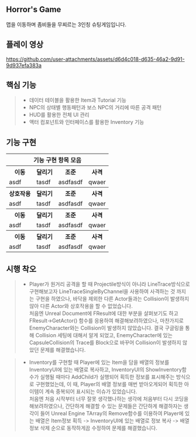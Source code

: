 Horror's Game
-
맵을 이동하며 좀비들을 무찌르는 3인칭 슈팅게임입니다.

플레이 영상
-
https://github.com/user-attachments/assets/d6d4c018-d635-46a2-9d91-9d937efa383a

핵심 기능
-
> - 데이터 테이블을 활용한 Item과 Tutorial 기능
> - NPC의 상태별 행동패턴과 보스 NPC의 거리에 따른 공격 패턴
> - HUD를 활용한 전체 UI 관리
> - 액터 컴포넌트와 인터페이스를 활용한 Inventory 기능


기능 구현
-
<table>
  <tr>
    <th colspan = "4">기능 구현 항목 모음</th>
  </tr>
  <tr>
    <th>이동</th>
    <th>달리기</th>
    <th>조준</th>
    <th>사격</th>
  </tr>
  <tr>
    <td>asdf</td>
    <td>tasdf</td>
    <td>asdfasdf</td>
    <td>qwaer</td>
  </tr>
   <tr>
    <th>상호작용</th>
    <th>달리기</th>
    <th>조준</th>
    <th>사격</th>
  </tr>
  <tr>
    <td>asdf</td>
    <td>tasdf</td>
    <td>asdfasdf</td>
    <td>qwaer</td>
  </tr>
   <tr>
    <th>이동</th>
    <th>달리기</th>
    <th>조준</th>
    <th>사격</th>
  </tr>
  <tr>
    <td>asdf</td>
    <td>tasdf</td>
    <td>asdfasdf</td>
    <td>qwaer</td>
  </tr>
   <tr>
    <th>이동</th>
    <th>달리기</th>
    <th>조준</th>
    <th>사격</th>
  </tr>
  <tr>
    <td>asdf</td>
    <td>tasdf</td>
    <td>asdfasdf</td>
    <td>qwaer</td>
  </tr>
</table>

시행 착오
-

> - Player가 원거리 공격을 할 때 Projectile방식이 아니라 LineTrace방식으로 구현해보고자 LineTraceSingleByChannel을 사용하여 사격하는 것 까지는 구현을 하였으나, 바닥을 제외한 다른 Actor들과는 Collision이 발생하지 않아 다른 Actor와 상호작용을 할 수 없었습니다.</br>처음엔 Unreal Document에 FResult에 대한 부분을 살펴보기도 하고 FResult->GetActor() 함수를 응용하여 해결해보려하였으나, 마찬가지로 EnemyCharacter와는 Collision이 발생하지 않았습니다. 결국 구글링을 통해 Collision 세팅에 대해서 알게 되었고, EnemyCharacter에 있는 CapsuleCollision의 Trace를 Block으로 바꾸어 Collision이 발생하지 않았던 문제를 해결했습니다.

> - Inventory를 구현할 때 Player에 있는 Item을 담을 배열의 정보를 InventoryUI에 있는 배열로 복사하고, InventoryUI의 ShowInventory함수가 실행될 때마다 AddChild가 실행되어 획득한 정보를 표시해주는 방식으로 구현했었는데, 이 때, Player의 배열 정보를 매번 받아오게되어 획득한 아이템이 계속 중복되어 표시되는 이슈가 있었습니다.</br> 처음엔 처음 시작부터 너무 잘못 생각했나하는 생각에 처음부터 다시 코딩을 해보려하였으나, 간단하게 해결할 수 있는 문제들은 간단하게 해결하자는 생각이 들어 Unreal Engine TArray의 Remove함수를 이용하여 Player에 있는 배열은 Item정보 획득 -> InventoryUI에 있는 배열로 정보 복사 -> 배열 정보 삭제 순으로 동작하게끔 수정하여 문제를 해결했습니다.
